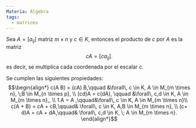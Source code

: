 ```yaml
---
Materia: Álgebra
tags:
  - matrices
---
```

Sea $A=[a_{ij}]$ matriz $m \times n$ y $c \in K$,  entonces el producto de $c$ por $A$ es la matriz $$ cA=[ca_{ij}]. $$ es decir, se multiplica cada coordenada por el escalar $c$.

Se cumplen las siguientes propiedades:
$$\begin{align*}
             c(A B) = (cA) B,\qquad &\forall\, c \in K,  A \in M_{m \times n}, \;B \in M_{n \times p}, \\
             (cd)A = c(dA),  \qquad &\forall\, c,d \in K,  A \in M_{m \times n},, \\
            1.A = A ,\qquad&\forall\, c \in K, A \in M_{m \times n}\\
            c(A + B) = cA + cB,\qquad& \forall\, c \in K, A,B \in M_{m \times n}, \\
            (c+ d)A = cA + dA,\qquad& \forall\, c,d \in K, \; A \in M_{m \times n}.
            \end{align*}$$
